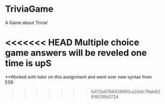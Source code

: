 # TriviaGame
A Game about Trivia!

<<<<<<< HEAD
Multiple choice game
answers will be reveled one time is upS
=======
**Worked with tutor on this assignment and went over new syntax from ES6
>>>>>>> fa172e6766938f80ca2ddc79ab8291601ffb5724
